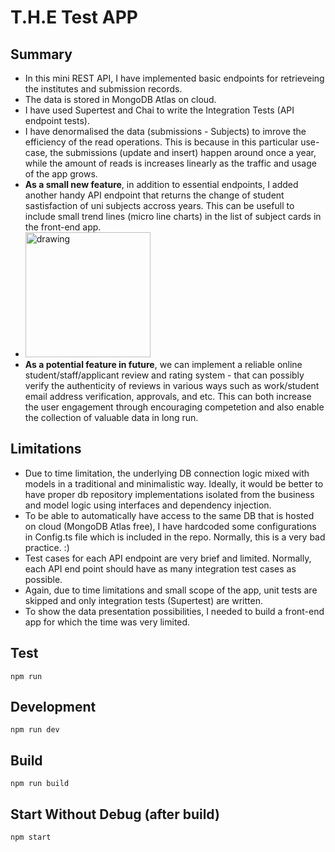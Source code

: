 # T.H.E Test APP
  ## Summary
- In this mini REST API, I have implemented basic endpoints for retrieveing the institutes and submission records. 
- The data is stored in MongoDB Atlas on cloud.
- I have used Supertest and Chai to write the Integration Tests (API endpoint tests).
- I have denormalised the data (submissions - Subjects) to imrove the efficiency of the read operations. This is because in this particular use-case, the submissions (update and insert) happen around once a year, while the amount of reads is increases linearly as the traffic and usage of the app grows. 
- **As a small new feature**, in addition to essential endpoints, I added another handy API endpoint that returns the change of student sastisfaction of uni subjects accross years. This can be usefull to include small trend lines (micro line charts) in the list of subject cards in the front-end app.
- <img src="https://docs.microsoft.com/en-us/power-platform-release-plan/2021wave2/power-bi/media/sparklines.png" alt="drawing" width="200"/>
- **As a potential feature in future**, we can implement a reliable online student/staff/applicant review and rating system - that can possibly verify the authenticity of reviews in various ways such as work/student email address verification, approvals, and etc. This can both increase the user engagement through encouraging competetion and also enable the collection of valuable data in long run.

## Limitations
- Due to time limitation, the underlying DB connection logic mixed with models in a traditional and minimalistic way. Ideally, it would be better to have proper db repository implementations isolated from the business and model logic using interfaces and dependency injection.
- To be able to automatically have access to the same DB that is hosted on cloud (MongoDB Atlas free), I have hardcoded some configurations in Config.ts file which is included in the repo. Normally, this is a very bad practice. :)
-  Test cases for each API endpoint are very brief and limited. Normally, each API end point should have as many integration test cases as possible. 
- Again, due to time limitations and small scope of the app, unit tests are skipped and only integration tests (Supertest) are written. 
- To show the data presentation possibilities, I needed to build a front-end app for which the time was very limited. 

## Test
`npm run`

## Development
`npm run dev`

## Build 
`npm run build`

## Start Without Debug (after build)
`npm start`
